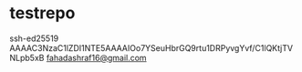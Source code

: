 # testrepo
ssh-ed25519 AAAAC3NzaC1lZDI1NTE5AAAAIOo7YSeuHbrGQ9rtu1DRPyvgYvf/C1lQKtjTVNLpb5xB fahadashraf16@gmail.com
